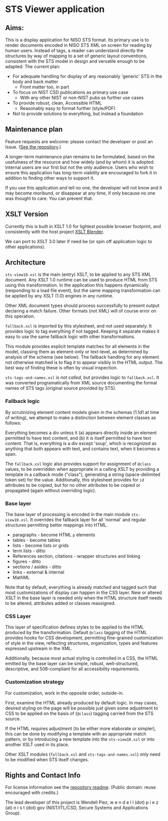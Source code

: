 # STS Viewer application

## Aims:

This is a display application for NISO STS format. Its primary use is to render documents encoded in NISO STS XML on screen for reading by human users. Instead of tags, a reader can understand directly the structures by way of mapping to a set of generic layout conventions, consistent with the STS model in design and versatile enough to be adapted. The current plan:

- For adequate handling for display of any reasonably 'generic' STS in the body and back matter
  - Front matter too, in part
- To focus on NIST CSD publications as primary use case
  - With any other NIST or non-NIST pubs as further use cases
- To provide robust, clean, Accessible HTML
  - Reasonably easy to format further (style/PDF)  
- Not to provide solutions to everything, but instead a foundation

## Maintenance plan

Feature requests are welcome: please contact the developer or post an Issue.  ([See the repository](https://github.com/usnistgov/xslt-blender/issues).)

A longer-term maintenance plan remains to be formulated, based on the usefulness of the resource and how widely (and by whom) it is adopted. Internal users are our first but not the only audience. Users who wish to ensure this application has long-term viability are encouraged to fork it in addition to finding other ways to support it.

If you use this application and tell no one, the developer will not know and it may become moribund, or disappear at any time, if only because no one was thought to care. You can prevent that.

## XSLT Version

Currently this is built in XSLT 1.0 for lightest possible browser footprint, and consistently with the host project [XSLT Blender](../README.md).

We can port to XSLT 3.0 later if need be (or spin off application logic to other applications).

## Architecture

`sts-view10.xsl` is the main (entry) XSLT, to be applied to any STS XML document. Any XSLT 1.0 runtime can be used to produce HTML from STS using this transformation. In the application this happens dynamically (responding to a load file event), but the same mapping transformation can be applied by any XSLT (1.0) engines in any runtime.

Other XML document types should process successfully to present output declaring a match failure. Other formats (not XML) will of course error on this operation.

`fallback.xsl` is imported by this stylesheet, and not used separately. It provides logic to tag everything if not tagged. Keeping it separate makes it easy to use the same fallback logic with other transformations.

This module provides explicit template matches for all elements in the model, classing them as element-only or text-level, as determined by analysis of the schema (see below). The fallback handling for any element not otherwise matched is to flag it to appear visibly in the HTML output. The best way of finding these is often by visual inspection.

`sts-tags-and-names.xsl` is *not called*, but provides logic to `fallback.xsl`. It was converted programatically from XML source documenting the formal names of STS tags (original source provided by STS).

### Fallback logic

By scrutinizing element content models given in the schemas (1.1d1 at time of writing), we attempt to make a distinction between element classes as follows:

Everything becomes a div unless it (a) appears directly inside an element permitted to have text content, and (b) it is itself permitted to have text content. That is, everything is a div except 'soup', which is recognized as anything that both appears with text, and contains text, when it becomes a span.

The `fallback.xsl` logic also provides support for assignment of `@class` values, to be overridden when appropriate in a calling XSLT by providing a template in a callback mode ("class"), generating a string (space-delimited token set) for the value. Additionally, this stylesheet provides for `id` attributes to be copied, but for no other attributes to be copied or propagated (again without overriding logic).

### Base layer

The base layer of processing is encoded in the main module `sts-view10.xsl`. It overrides the fallback layer for all 'normal' and regular structures permitting better mappings into HTML.

- paragraphs - become HTML `p` elements
- tables - become tables
- lists - become lists or grids
- term lists - ditto
- References section, citations - wrapper structures and linking
- figures - ditto
- sections / asides - ditto
- links - external & internal
- MathML

Note that by default, everything is already matched and tagged such that most customizations of display can happen in the CSS layer. New or altered XSLT in the base layer is needed only when the HTML structure itself needs to be altered, attributes added or classes reassigned.

### CSS Layer

This layer of specification defines styles to be applied to the HTML produced by the transformation. Default `@class` tagging of the HTML provides hooks for CSS development, permitting fine-grained customization of style in the view, reflecting structures, organization, types and features expressed upstream in the XML.

Additionally, because most actual styling is controlled in a CSS, the HTML emitted by the base layer can be simple, robust, well-structured, descriptive, and 508-compliant for all accessibility requirements.

### Customization strategy

For customization, work in the opposite order, outside-in.

First, examine the HTML already produced by default logic. In may cases, desired styling on the page will be possible just given some adjustment to CSS to be applied on the basis of (`@class`) tagging carried from the STS source.

If the HTML requires adjustment (to be either more elaborate or simpler), this can be done by modifying a template with an appropriate match pattern, or by introducing a new template into the `sts-view10.xsl` or into another XSLT used in its place.

Other XSLT modules (`fallback.xsl` and `sts-tags-and-names.xsl`) only need to be modified when STS itself changes.

## Rights and Contact Info

For license information see the [repository readme](../README.md). (Public domain: reuse encouraged with credits.)

The lead developer of this project is Wendell Piez, w e n d e l l (dot) p i e z (at) n i s t (dot) gov (NIST/ITL/CSD, Secure Systems and Applications Group).



